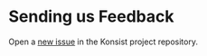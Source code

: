 # Sending us Feedback

Open a [new issue](https://github.com/LemonAppDev/konsist/discussions/new/choose) in the Konsist project repository.
